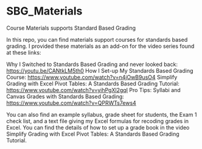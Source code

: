 # SBG_Materials
Course Materials supports Standard Based Grading

In this repo, you can find materials support courses for standards based grading. I provided these materials as an add-on for 
the video series found at these links:

Why I Switched to Standards Based Grading and never looked back: https://youtu.be/CANtkLM5th0
How I Set-up My Standards Based Grading Course: https://www.youtube.com/watch?v=n4jOwB9usO4
Simplify Grading with Excel Pivot Tables: A Standards Based Grading Tutorial: https://www.youtube.com/watch?v=yihPgXl2gqI
Pro Tips: Syllabi and Canvas Grades with Standards Based Grading: https://www.youtube.com/watch?v=QPRWTs7ews4

You can also find an example syllabus, grade sheet for students, the Exam 1 check list, and a text file giving my
Excel formulas for recoding grades in Excel. You can find the details of how to set up a grade book in the video
Simplify Grading with Excel Pivot Tables: A Standards Based Grading Tutorial.
